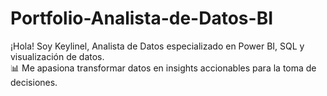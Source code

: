 # Portfolio-Analista-de-Datos-BI
¡Hola! Soy Keylinel, Analista de Datos especializado en Power BI, SQL y visualización de datos.   
📊 Me apasiona transformar datos en insights accionables para la toma de decisiones.  
